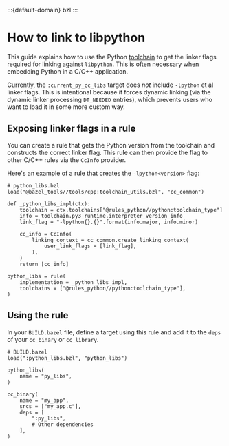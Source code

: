 :::{default-domain} bzl
:::

# How to link to libpython

This guide explains how to use the Python [toolchain](toolchains) to get the linker
flags required for linking against `libpython`. This is often necessary when
embedding Python in a C/C++ application.

Currently, the `:current_py_cc_libs` target does *not* include `-lpython` et al
linker flags. This is intentional because it forces dynamic linking (via the
dynamic linker processing `DT_NEEDED` entries), which prevents users who want
to load it in some more custom way.

## Exposing linker flags in a rule

You can create a rule that gets the Python version from the toolchain and
constructs the correct linker flag. This rule can then provide the flag to
other C/C++ rules via the `CcInfo` provider.

Here's an example of a rule that creates the `-lpython<version>` flag:

```starlark
# python_libs.bzl
load("@bazel_tools//tools/cpp:toolchain_utils.bzl", "cc_common")

def _python_libs_impl(ctx):
    toolchain = ctx.toolchains["@rules_python//python:toolchain_type"]
    info = toolchain.py3_runtime.interpreter_version_info
    link_flag = "-lpython{}.{}".format(info.major, info.minor)

    cc_info = CcInfo(
        linking_context = cc_common.create_linking_context(
            user_link_flags = [link_flag],
        ),
    )
    return [cc_info]

python_libs = rule(
    implementation = _python_libs_impl,
    toolchains = ["@rules_python//python:toolchain_type"],
)
```

## Using the rule

In your `BUILD.bazel` file, define a target using this rule and add it to the
`deps` of your `cc_binary` or `cc_library`.

```starlark
# BUILD.bazel
load(":python_libs.bzl", "python_libs")

python_libs(
    name = "py_libs",
)

cc_binary(
    name = "my_app",
    srcs = ["my_app.c"],
    deps = [
        ":py_libs",
        # Other dependencies
    ],
)
```
